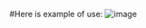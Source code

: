 #Here is example of use:
![image](https://github.com/user-attachments/assets/c7153cb4-db82-4bf2-b873-11c39edd0c14)
